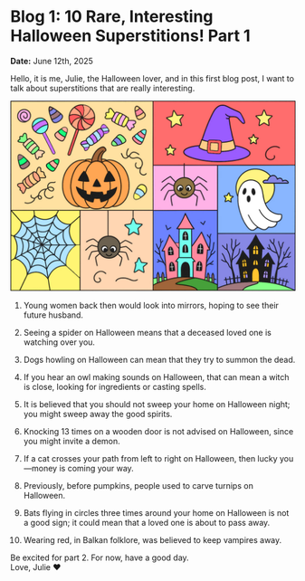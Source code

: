 # Blog 1: 10 Rare, Interesting Halloween Superstitions! Part 1

**Date:** June 12th, 2025

Hello, it is me, Julie, the Halloween lover, and in this first blog post, I want to talk about superstitions that are really interesting.

![Halloween illustration](Halloweencolors.png)

1. Young women back then would look into mirrors, hoping to see their future husband.

2. Seeing a spider on Halloween means that a deceased loved one is watching over you.

3. Dogs howling on Halloween can mean that they try to summon the dead.

4. If you hear an owl making sounds on Halloween, that can mean a witch is close, looking for ingredients or casting spells.

5. It is believed that you should not sweep your home on Halloween night; you might sweep away the good spirits.

6. Knocking 13 times on a wooden door is not advised on Halloween, since you might invite a demon.

7. If a cat crosses your path from left to right on Halloween, then lucky you—money is coming your way.

8. Previously, before pumpkins, people used to carve turnips on Halloween.

9. Bats flying in circles three times around your home on Halloween is not a good sign; it could mean that a loved one is about to pass away.

10. Wearing red, in Balkan folklore, was believed to keep vampires away.

Be excited for part 2. For now, have a good day.  
Love, Julie ❤
